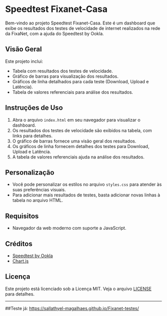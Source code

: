 # Speedtest Fixanet-Casa

Bem-vindo ao projeto Speedtest Fixanet-Casa. Este é um dashboard que exibe os resultados dos testes de velocidade de internet realizados na rede da FixaNet, com a ajuda do Speedtest by Ookla.

## Visão Geral

Este projeto inclui:

- Tabela com resultados dos testes de velocidade.
- Gráfico de barras para visualização dos resultados.
- Gráficos de linha detalhados para cada teste (Download, Upload e Latência).
- Tabela de valores referenciais para análise dos resultados.

## Instruções de Uso

1. Abra o arquivo `index.html` em seu navegador para visualizar o dashboard.
2. Os resultados dos testes de velocidade são exibidos na tabela, com links para detalhes.
3. O gráfico de barras fornece uma visão geral dos resultados.
4. Os gráficos de linha fornecem detalhes dos testes para Download, Upload e Latência.
5. A tabela de valores referenciais ajuda na análise dos resultados.


## Personalização

- Você pode personalizar os estilos no arquivo `styles.css` para atender às suas preferências visuais.
- Para adicionar mais resultados de testes, basta adicionar novas linhas à tabela no arquivo HTML.

## Requisitos

- Navegador da web moderno com suporte a JavaScript.

## Créditos

- [Speedtest by Ookla](http://www.speedtest.net/)
- [Chart.js](https://www.chartjs.org/)

## Licença

Este projeto está licenciado sob a Licença MIT. Veja o arquivo [LICENSE](LICENSE) para detalhes.

---

##Teste já: https://sallathyel-magalhaes.github.io/Fixanet-testes/


